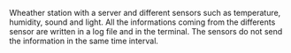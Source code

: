 Wheather station with a server and different sensors such as temperature, humidity, sound and light.
All the informations coming from the differents sensor are written in a log file and in the terminal.
The sensors do not send the information in the same time interval.
